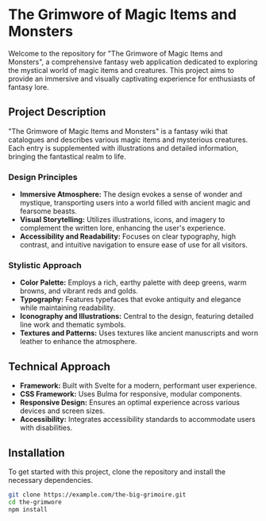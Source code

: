 # The Grimwore of Magic Items and Monsters

Welcome to the repository for "The Grimwore of Magic Items and Monsters", a comprehensive fantasy web application dedicated to exploring the mystical world of magic items and creatures. This project aims to provide an immersive and visually captivating experience for enthusiasts of fantasy lore.

## Project Description

"The Grimwore of Magic Items and Monsters" is a fantasy wiki that catalogues and describes various magic items and mysterious creatures. Each entry is supplemented with illustrations and detailed information, bringing the fantastical realm to life.

### Design Principles

- **Immersive Atmosphere:** The design evokes a sense of wonder and mystique, transporting users into a world filled with ancient magic and fearsome beasts.
- **Visual Storytelling:** Utilizes illustrations, icons, and imagery to complement the written lore, enhancing the user's experience.
- **Accessibility and Readability:** Focuses on clear typography, high contrast, and intuitive navigation to ensure ease of use for all visitors.

### Stylistic Approach

- **Color Palette:** Employs a rich, earthy palette with deep greens, warm browns, and vibrant reds and golds.
- **Typography:** Features typefaces that evoke antiquity and elegance while maintaining readability.
- **Iconography and Illustrations:** Central to the design, featuring detailed line work and thematic symbols.
- **Textures and Patterns:** Uses textures like ancient manuscripts and worn leather to enhance the atmosphere.

## Technical Approach

- **Framework:** Built with Svelte for a modern, performant user experience.
- **CSS Framework:** Uses Bulma for responsive, modular components.
- **Responsive Design:** Ensures an optimal experience across various devices and screen sizes.
- **Accessibility:** Integrates accessibility standards to accommodate users with disabilities.

## Installation

To get started with this project, clone the repository and install the necessary dependencies.

```bash
git clone https://example.com/the-big-grimoire.git
cd the-grimwore
npm install
```

